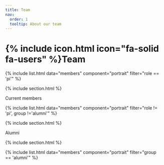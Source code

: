 ```yaml
---
title: Team
nav:
  order: 1
  tooltip: About our team
---
```


# {% include icon.html icon="fa-solid fa-users" %}Team

{% include list.html data="members" component="portrait" filter="role == 'pi'" %}

{% include section.html %}

Current members

{% include list.html data="members" component="portrait" filter="role != 'pi', group !='alumni'" %}

{% include section.html %}

Alumni

{% include section.html %}

{% include list.html data="members" component="portrait" filter="group == 'alumni'" %}

